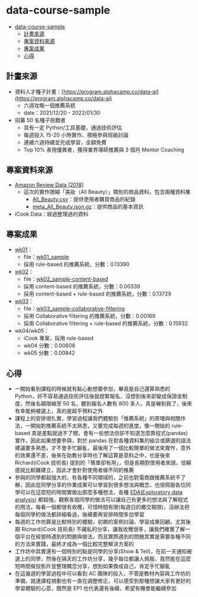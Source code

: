 # data-course-sample

- [data-course-sample](#data-course-sample)
  - [計畫來源](#計畫來源)
  - [專案資料來源](#專案資料來源)
  - [專案成果](#專案成果)
  - [心得](#心得)


## 計畫來源

- 資料人才種子計畫：[https://program.alphacamp.co/data-ai](https://program.alphacamp.co/data-ai)
  - 六週攻略一個推薦系統
  - date：2021/12/20 - 2022/01/30
- 招募 50 名種子挑戰者
  - 具有一定 Python/工具基礎，通過技術評估
  - 每週投入 15-20 小時實作、積極參與班級討論
  - 連續六週持續並完成學習，全額免費
  - Top 10% 表現優異者，獲得業界導師推薦與 3 個月 Mentor Coaching


## 專案資料來源

- [Amazon Review Data (2018)](https://nijianmo.github.io/amazon/index.html)
  - 這次的實作限縮「美妝（All Beauty）」類別的商品資料，包含兩種資料集
    - [All_Beauty.csv](http://deepyeti.ucsd.edu/jianmo/amazon/categoryFilesSmall/All_Beauty.csv)：提供使用者購買商品的紀錄
    - [meta_All_Beauty.json.gz](http://deepyeti.ucsd.edu/jianmo/amazon/metaFiles2/meta_All_Beauty.json.gz)：提供商品的基本資訊
- iCook Data：經過整理過的資料


## 專案成果

- [wk01](README-wk01.md)：
  - file：[wk01_sample](wk01_sample.ipynb)
  - 採用 rule-based 的推薦系統，分數：0.13390
- [wk02](README-wk02.md)：
  - file：[wk02_sample-content-based](wk02_sample-content-based.ipynb)
  - 採用 content-based 的推薦系統，分數：0.00339
  - 採用 content-based + rule-based 的推薦系統，分數：0.13729
- [wk03](README-wk03.md)：
  - file：[wk03_sample-collaborative-filtering](wk03_sample-collaborative-filtering.ipynb)
  - 採用 Collaborative filtering 的推薦系統，分數：0.00169
  - 採用 Collaborative filtering + rule-based 的推薦系統，分數：0.15932
- wk04/wk05：
  - iCook 專案，採用 rule-based
  - wk04 分數：0.00608
  - wk05 分數：0.00842


## 心得

- 一開始看到課程的時候就有點心動想要參加，畢竟是自己還算熟悉的 Python，好不容易通過技術評估後就趕緊報名，沒想到後來卻變成保證金制度，然後名額限縮至 50 名，聽到報名人數有 800 多人，真是嚇到我了，後來有幸能夠被選上，真的是超乎預料之外
- 課程上的安排很扎實，學習過程讓我們體驗到「推薦系統」的原理與相關作法，一開始對推薦系統不太熟悉，又要完成每週的進度，像一開始的 rule-based 真是差點就過不了關，會有一些想法但卻不知道怎麼靠程式(pandas)實作，因此如果想要參與，對於 pandas 在對各種資料集的組合或篩選的語法建議要多熟悉，才不會手忙腳亂，最後用了一個比較簡單的做法來實作，意外的效果還不差，後來在助教分享時也了解這算是意料之中，也是後來 Richard(iCook 技術長) 提到的「簡單卻有用」，但是長期對使用者來說，信賴感就比較難建立，因此才會針對使用者做不同的推薦
- 參與的同學都超強大的，有各種不同領域的，之前也對電商跟推薦系統不了解，因此從同學分享的作業成果可以學習到很多想法與概念，也很佩服各位同學可以在這麼短的時間實做出那麼多種想法，各種  [EDA(Exploratory data analysis)](https://en.wikipedia.org/wiki/Exploratory_data_analysis) 都超強，觀察各個同學的做法可以讓自己有更多的想法與了解程式的用法，每看一個都很有收穫，可惜時間有限(每週日的繳交期限)，沒辦法把每個同學的做法都詳細看過，後續要再安排時間多加學習
- 每週的工作坊算是比較特別的體驗，初期的案例討論、學習成果回顧，尤其後期 Richard(iCook 技術長) 不藏私的分享，讓我收穫很多，讓我們確實了解一個平台在經營時遇到的問題與做法，而且實際遇到的問題其實是需要各種不同的方法來實踐，最終才成為一個比較完整解決方案的
- 工作坊中其實還有一個特別的點是同學的分享(Show & Tell)，在前一天通知被選上的同學，然後在隔天的工作坊分享，幾乎每位都讓人佩服，竟然能在這麼短時間做投影片並整理概念分享，想到如果換成自己，肯定手忙腳亂
- 在這幾週的學習過程中可以看到 AC 團隊的投入，不管是教材內容與工作坊的準備，就連課程規劃也有一直在調整修正，可以感受到那種想讓大家有更好的學習體驗的心意，既然是 EP1 也代表還有後續，希望有機會能繼續參加
